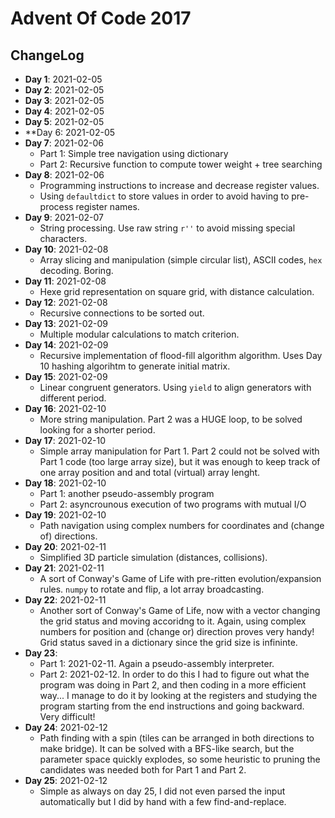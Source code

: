 # Advent Of Code 2017

## ChangeLog

* **Day 1**: 2021-02-05
* **Day 2**: 2021-02-05
* **Day 3**: 2021-02-05
* **Day 4**: 2021-02-05
* **Day 5**: 2021-02-05
* **Day 6: 2021-02-05
* **Day 7**: 2021-02-06
  * Part 1: Simple tree navigation using dictionary
  * Part 2: Recursive function to compute tower weight + tree searching
* **Day 8**: 2021-02-06
  * Programming instructions to increase and decrease register values. 
  * Using `defaultdict` to store values in order to avoid having to pre-process register names.
* **Day 9**: 2021-02-07
  * String processing. Use raw string `r''` to avoid missing special characters.
* **Day 10**: 2021-02-08
  * Array slicing and manipulation (simple circular list), ASCII codes, `hex` decoding. Boring.
* **Day 11**: 2021-02-08
  * Hexe grid representation on square grid, with distance calculation.
* **Day 12**: 2021-02-08
  * Recursive connections to be sorted out.
* **Day 13**: 2021-02-09
  * Multiple modular calculations to match criterion.
* **Day 14**: 2021-02-09
  * Recursive implementation of flood-fill algorithm algorithm. Uses Day 10 hashing algorihtm to generate initial matrix.
* **Day 15**: 2021-02-09
  * Linear congruent generators. Using `yield` to align generators with different period.
* **Day 16**: 2021-02-10
  * More string manipulation. Part 2 was a HUGE loop, to be solved looking for a shorter period.
* **Day 17**: 2021-02-10
  * Simple array manipulation for Part 1. Part 2 could not be solved with Part 1 code (too large array size), but it was enough to keep track of one array position and and total (virtual) array lenght.
* **Day 18**: 2021-02-10
  * Part 1: another pseudo-assembly program
  * Part 2: asyncrounous execution of two programs with mutual I/O
* **Day 19**: 2021-02-10
  * Path navigation using complex numbers for coordinates and (change of) directions.
* **Day 20**: 2021-02-11
  * Simplified 3D particle simulation (distances, collisions).
* **Day 21**: 2021-02-11
  * A sort of Conway's Game of Life with pre-ritten evolution/expansion rules. `numpy` to rotate and flip, a lot array broadcasting. 
* **Day 22**: 2021-02-11
  * Another sort of Conway's Game of Life, now with a vector changing the grid status and moving accoridng to it. Again, using complex numbers for position and (change or) direction proves very handy! Grid status saved in a dictionary since the grid size is infininte.
* **Day 23**:
  * Part 1: 2021-02-11. Again a pseudo-assembly interpreter.
  * Part 2: 2021-02-12. In order to do this I had to figure out what the program was doing in Part 2, and then coding in a more efficient way... I manage to do it by looking at the registers and studying the program starting from the end instructions and going backward. Very difficult!
* **Day 24**: 2021-02-12
  * Path finding with a spin (tiles can be arranged in both directions to make bridge). It can be solved with a BFS-like search, but the parameter space quickly explodes, so some heuristic to pruning the candidates was needed both for Part 1 and Part 2.
* **Day 25**: 2021-02-12
   * Simple as always on day 25, I did not even parsed the input automatically but I did by hand with a few find-and-replace.
